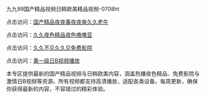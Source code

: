 九九99国产精品视频日韩欧美精品视频-0708ht

点击访问：<a href="https://tfda.pages.dev/">国产精品夜夜春夜夜爽久久老牛</a>

点击访问：<a href="https://bsdf-5f5.pages.dev/">久久夜色精品夜色噜噜亚</a>

点击访问：<a href="https://cfad.pages.dev/">久久不见久久见免费影院</a>

点击访问：<a href="https://gfd-5xg.pages.dev/">黄一级日B视频播放</a>

本专区提供最新的国产精品视频与日韩欧美内容，涵盖热播夜色精品、免费影院与激情日B视频等资源。所有视频都支持高清播放，适配各类设备。每周更新，确保你获得最新的内容，不容错过的精彩体验。

<span style="display:none;">[Canonical link](）</span>
